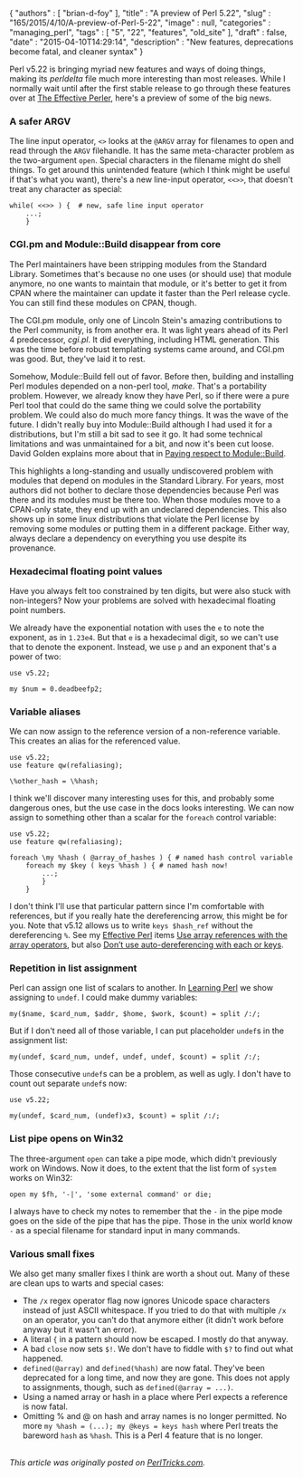 {
   "authors" : [
      "brian-d-foy"
   ],
   "title" : "A preview of Perl 5.22",
   "slug" : "165/2015/4/10/A-preview-of-Perl-5-22",
   "image" : null,
   "categories" : "managing_perl",
   "tags" : [
      "5",
      "22",
      "features",
      "old_site"
   ],
   "draft" : false,
   "date" : "2015-04-10T14:29:14",
   "description" : "New features, deprecations become fatal, and cleaner syntax"
}


Perl v5.22 is bringing myriad new features and ways of doing things, making its *perldelta* file much more interesting than most releases. While I normally wait until after the first stable release to go through these features over at [The Effective Perler](http://www.effectiveperlprogramming.com), here's a preview of some of the big news.

### A safer ARGV

The line input operator, `<>` looks at the `@ARGV` array for filenames to open and read through the `ARGV` filehandle. It has the same meta-character problem as the two-argument `open`. Special characters in the filename might do shell things. To get around this unintended feature (which I think might be useful if that's what you want), there's a new line-input operator, `<<>>`, that doesn't treat any character as special:

``` prettyprint
while( <<>> ) {  # new, safe line input operator
    ...;
    }
```

### CGI.pm and Module::Build disappear from core

The Perl maintainers have been stripping modules from the Standard Library. Sometimes that's because no one uses (or should use) that module anymore, no one wants to maintain that module, or it's better to get it from CPAN where the maintainer can update it faster than the Perl release cycle. You can still find these modules on CPAN, though.

The CGI.pm module, only one of Lincoln Stein's amazing contributions to the Perl community, is from another era. It was light years ahead of its Perl 4 predecessor, *cgi.pl*. It did everything, including HTML generation. This was the time before robust templating systems came around, and CGI.pm was good. But, they've laid it to rest.

Somehow, Module::Build fell out of favor. Before then, building and installing Perl modules depended on a non-perl tool, *make*. That's a portability problem. However, we already know they have Perl, so if there were a pure Perl tool that could do the same thing we could solve the portability problem. We could also do much more fancy things. It was the wave of the future. I didn't really buy into Module::Build although I had used it for a distributions, but I'm still a bit sad to see it go. It had some technical limitations and was unmaintained for a bit, and now it's been cut loose. David Golden explains more about that in [Paying respect to Module::Build](http://www.dagolden.com/index.php/2140/paying-respect-to-modulebuild/).

This highlights a long-standing and usually undiscovered problem with modules that depend on modules in the Standard Library. For years, most authors did not bother to declare those dependencies because Perl was there and its modules must be there too. When those modules move to a CPAN-only state, they end up with an undeclared dependencies. This also shows up in some linux distributions that violate the Perl license by removing some modules or putting them in a different package. Either way, always declare a dependency on everything you use despite its provenance.

### Hexadecimal floating point values

Have you always felt too constrained by ten digits, but were also stuck with non-integers? Now your problems are solved with hexadecimal floating point numbers.

We already have the exponential notation with uses the `e` to note the exponent, as in `1.23e4`. But that `e` is a hexadecimal digit, so we can't use that to denote the exponent. Instead, we use `p` and an exponent that's a power of two:

``` prettyprint
use v5.22;

my $num = 0.deadbeefp2;
```

### Variable aliases

We can now assign to the reference version of a non-reference variable. This creates an alias for the referenced value.

``` prettyprint
use v5.22;
use feature qw(refaliasing);

\%other_hash = \%hash;
```

I think we'll discover many interesting uses for this, and probably some dangerous ones, but the use case in the docs looks interesting. We can now assign to something other than a scalar for the `foreach` control variable:

``` prettyprint
use v5.22;
use feature qw(refaliasing);

foreach \my %hash ( @array_of_hashes ) { # named hash control variable
    foreach my $key ( keys %hash ) { # named hash now!
        ...;
        }
    }
```

I don't think I'll use that particular pattern since I'm comfortable with references, but if you really hate the dereferencing arrow, this might be for you. Note that v5.12 allows us to write `keys $hash_ref` without the dereferencing `%`. See my [Effective Perl](http://www.effectiveperlprogramming.com/) items [Use array references with the array operators](http://www.effectiveperlprogramming.com/2010/11/use-array-references-with-the-array-operators/), but also [Don’t use auto-dereferencing with each or keys](http://www.effectiveperlprogramming.com/2012/03/dont-use-auto-dereferencing-with-each/).

### Repetition in list assignment

Perl can assign one list of scalars to another. In [Learning Perl](http://www.learning-perl.com) we show assigning to `undef`. I could make dummy variables:

``` prettyprint
my($name, $card_num, $addr, $home, $work, $count) = split /:/;
```

But if I don't need all of those variable, I can put placeholder `undef`s in the assignment list:

``` prettyprint
my(undef, $card_num, undef, undef, undef, $count) = split /:/;
```

Those consecutive `undef`s can be a problem, as well as ugly. I don't have to count out separate `undef`s now:

``` prettyprint
use v5.22;

my(undef, $card_num, (undef)x3, $count) = split /:/;
```

### List pipe opens on Win32

The three-argument `open` can take a pipe mode, which didn't previously work on Windows. Now it does, to the extent that the list form of `system` works on Win32:

``` prettyprint
open my $fh, '-|', 'some external command' or die;
```

I always have to check my notes to remember that the `-` in the pipe mode goes on the side of the pipe that has the pipe. Those in the unix world know `-` as a special filename for standard input in many commands.

### Various small fixes

We also get many smaller fixes I think are worth a shout out. Many of these are clean ups to warts and special cases:

-   The `/x` regex operator flag now ignores Unicode space characters instead of just ASCII whitespace. If you tried to do that with multiple `/x` on an operator, you can't do that anymore either (it didn't work before anyway but it wasn't an error).
-   A literal `{` in a pattern should now be escaped. I mostly do that anyway.
-   A bad `close` now sets `$!`. We don't have to fiddle with `$?` to find out what happened.
-   `defined(@array)` and `defined(%hash)` are now fatal. They've been deprecated for a long time, and now they are gone. This does not apply to assignments, though, such as `defined(@array = ...)`.
-   Using a named array or hash in a place where Perl expects a reference is now fatal.
-   Omitting % and @ on hash and array names is no longer permitted. No more `my %hash = (...); my @keys = keys hash` where Perl treats the bareword `hash` as `%hash`. This is a Perl 4 feature that is no longer.


\
*This article was originally posted on [PerlTricks.com](http://perltricks.com).*
